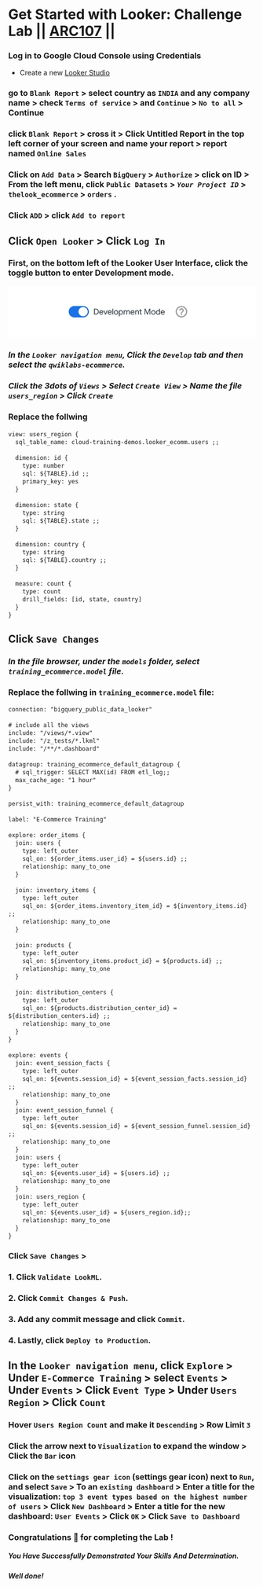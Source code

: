 # Get Started with Looker: Challenge Lab || [ARC107](https://www.cloudskillsboost.google/focuses/61470?parent=catalog) ||

### Log in to Google Cloud Console using Credentials

* Create a new [Looker Studio](http://lookerstudio.google.com/)
  
### go to `Blank Report` > select country as `INDIA` and any company name > check `Terms of service` > and `Continue` > `No to all` > Continue

### click `Blank Report` > cross it > Click Untitled Report in the top left corner of your screen and name your report > report named `Online Sales`

### Click on `Add Data` > Search `BigQuery` > `Authorize` > click on ID > From the left menu, click `Public Datasets` > ***`Your Project ID`*** > `thelook_ecommerce` > `orders` .

### Click `ADD` > click `Add to report`



## Click `Open Looker` > Click `Log In` 

### First, on the bottom left of the Looker User Interface, click the toggle button to enter Development mode.


![Development](development.jpg)



### ***In the `Looker navigation menu`, Click the `Develop` tab and then select the `qwiklabs-ecommerce`.***

### ***Click the 3dots of `Views` > Select `Create View` > Name the file ***```users_region```*** > Click `Create`***

### Replace the follwing
```
view: users_region {
  sql_table_name: cloud-training-demos.looker_ecomm.users ;;
  
  dimension: id {
    type: number
    sql: ${TABLE}.id ;;
    primary_key: yes
  }
  
  dimension: state {
    type: string
    sql: ${TABLE}.state ;;
  }
  
  dimension: country {
    type: string
    sql: ${TABLE}.country ;;
  }
  
  measure: count {
    type: count
    drill_fields: [id, state, country]
  }
}
```
## Click `Save Changes` 

### ***In the file browser, under the `models` folder, select ```training_ecommerce.model``` file.***

### Replace the follwing in `training_ecommerce.model` file:
```
connection: "bigquery_public_data_looker"

# include all the views
include: "/views/*.view"
include: "/z_tests/*.lkml"
include: "/**/*.dashboard"

datagroup: training_ecommerce_default_datagroup {
  # sql_trigger: SELECT MAX(id) FROM etl_log;;
  max_cache_age: "1 hour"
}

persist_with: training_ecommerce_default_datagroup

label: "E-Commerce Training"

explore: order_items {
  join: users {
    type: left_outer
    sql_on: ${order_items.user_id} = ${users.id} ;;
    relationship: many_to_one
  }

  join: inventory_items {
    type: left_outer
    sql_on: ${order_items.inventory_item_id} = ${inventory_items.id} ;;
    relationship: many_to_one
  }

  join: products {
    type: left_outer
    sql_on: ${inventory_items.product_id} = ${products.id} ;;
    relationship: many_to_one
  }

  join: distribution_centers {
    type: left_outer
    sql_on: ${products.distribution_center_id} = ${distribution_centers.id} ;;
    relationship: many_to_one
  }
}

explore: events {
  join: event_session_facts {
    type: left_outer
    sql_on: ${events.session_id} = ${event_session_facts.session_id} ;;
    relationship: many_to_one
  }
  join: event_session_funnel {
    type: left_outer
    sql_on: ${events.session_id} = ${event_session_funnel.session_id} ;;
    relationship: many_to_one
  }
  join: users {
    type: left_outer
    sql_on: ${events.user_id} = ${users.id} ;;
    relationship: many_to_one
  }
  join: users_region {
    type: left_outer
    sql_on: ${events.user_id} = ${users_region.id};;
    relationship: many_to_one
  }
}
```

### Click `Save Changes` >

### 1. Click **`Validate LookML`**.
### 2. Click **`Commit Changes & Push`**.
### 3. Add any commit message and click **`Commit`**.
### 4. Lastly, click **`Deploy to Production`**.




## In the `Looker navigation menu`, click `Explore` > Under `E-Commerce Training` > select `Events` > Under `Events` > Click `Event Type` > Under `Users Region` > Click `Count`

### Hover `Users Region Count` and make it `Descending` > Row Limit `3` 

### Click the arrow next to `Visualization` to expand the window > Click the `Bar` icon

### Click on the `settings gear icon` (settings gear icon) next to `Run`, and select `Save` > To an `existing dashboard` > Enter a title for the visualization: `top 3 event types based on the highest number of users` > Click `New Dashboard` > Enter a title for the new dashboard: `User Events` > Click `OK` > Click `Save to Dashboard`

### Congratulations 🎉 for completing the Lab !

##### *You Have Successfully Demonstrated Your Skills And Determination.*

#### *Well done!*

